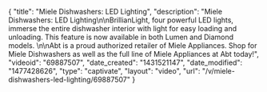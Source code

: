 {
    "title": "Miele Dishwashers: LED Lighting",
    "description": "Miele Dishwashers: LED Lighting\n\nBrillianLight, four powerful LED lights, immerse the entire dishwasher interior with light for easy loading and unloading. This feature is now available in both Lumen and Diamond models. \n\nAbt is a proud authorized retailer of Miele Appliances. Shop for Miele Dishwashers as well as the full line of Miele Appliances at Abt today!",
    "videoid": "69887507",
    "date_created": "1431521147",
    "date_modified": "1477428626",
    "type": "captivate",
    "layout": "video",
    "url": "\/v\/miele-dishwashers-led-lighting\/69887507"
}